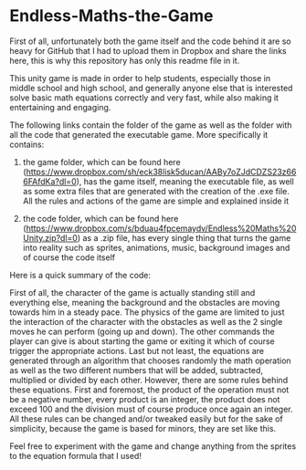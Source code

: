 # Endless-Maths-the-Game

First of all, unfortunately both the game itself and the code behind it are so heavy for GitHub that I had to upload them in Dropbox and share the links here, this is why this repository has only this readme file in it.

This unity game is made in order to help students, especially those in middle school and high school, and generally anyone else that is interested solve basic math equations correctly and very fast, while also making it entertaining and engaging.

The following links contain the folder of the game as well as the folder with all the code that generated the executable game. More specifically it contains:

1) the game folder, which can be found here (https://www.dropbox.com/sh/eck38lisk5ducan/AABy7oZJdCDZS23z666FAfdKa?dl=0), has the game itself, meaning the executable file, as well as some extra files that are generated with the creation of the .exe file. All the rules and actions of the game are simple and explained inside it

2) the code folder, which can be found here (https://www.dropbox.com/s/bduau4fpcemaydv/Endless%20Maths%20Unity.zip?dl=0) as a .zip file, has every single thing that turns the game into reality such as sprites, animations, music, background images and of course the code itself

Here is a quick summary of the code:

First of all, the character of the game is actually standing still and everything else, meaning the background and the obstacles are moving towards him in a steady pace. The physics of the game are limited to just the interaction of the character with the obstacles as well as the 2 single moves he can perform (going up and down). The other commands the player can give is about starting the game or exiting it which of course trigger the appropriate actions. Last but not least, the equations are generated through an algorithm that chooses randomly the math operation as well as the two different numbers that will be added, subtracted, multiplied or divided by each other. However, there are some rules behind these equations. First and foremost, the product of the operation must not be a negative number, every product is an integer, the product does not exceed 100 and the division must of course produce once again an integer. All these rules can be changed and/or tweaked easily but for the sake of simplicity, because the game is based for minors, they are set like this.

Feel free to experiment with the game and change anything from the sprites to the equation formula that I used!
